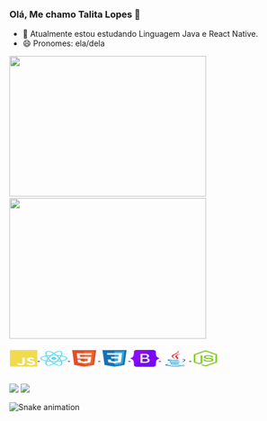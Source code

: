 ### Olá, Me chamo Talita Lopes 👋

- 🌱 Atualmente estou estudando Linguagem Java e React Native.
- 😄 Pronomes: ela/dela

<div>
  <a href="https://github.com/TalitaLops">
  <img height="250em" width="350em" src="https://github-readme-stats.vercel.app/api?username=talitalops&show_icons=true&theme=synthwave&include_all_commits=true&count_private=true"/>
  <img height="250em" width="350em" src="https://github-readme-stats.vercel.app/api/top-langs/?username=talitalops&layout=compact&langs_count=7&theme=synthwave"/>
</div><div style="display: inline_block"><br>
  <img align="center" alt="Lops-Js" height="30" width="50" src="https://raw.githubusercontent.com/devicons/devicon/master/icons/javascript/javascript-plain.svg">
  <img align="center" alt="Lops-React" height="30" width="50" src="https://raw.githubusercontent.com/devicons/devicon/master/icons/react/react-original.svg">
  <img align="center" alt="Lops-HTML" height="30" width="50" src="https://raw.githubusercontent.com/devicons/devicon/master/icons/html5/html5-original.svg">
  <img align="center" alt="Lops-CSS" height="30" width="50" src="https://raw.githubusercontent.com/devicons/devicon/master/icons/css3/css3-original.svg">
  <img align="center" alt="Lops-Bootstrap" height="30" width="50" src="https://raw.githubusercontent.com/devicons/devicon/master/icons/bootstrap/bootstrap-original.svg">
  <img align="center" alt="Lops-Java" height="30" width="50" src="https://raw.githubusercontent.com/devicons/devicon/master/icons/java/java-original.svg">
  <img align="center" alt="Lops-NodeJs" height="30" width="50" src="https://raw.githubusercontent.com/devicons/devicon/master/icons/nodejs/nodejs-original.svg">
  </div>
    
  ##
  <div>
  <a href = "mailto:talitalopessilva.2020@gmail.com"><img src="https://img.shields.io/badge/-Gmail-%23333?style=for-the-badge&logo=gmail&logoColor=white" target="_blank"></a>
  <a href="https://www.linkedin.com/in/talita--lopes/" target="_blank"><img src="https://img.shields.io/badge/-LinkedIn-%230077B5?style=for-the-badge&logo=linkedin&logoColor=white" target="_blank"></a> 
  </div>
  
  ![Snake animation](https://github.com/TalitaLops/TalitaLops/blob/output/github-contribution-grid-snake.svg)
